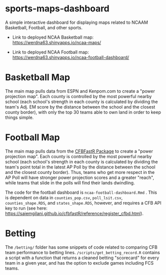 # sports-maps-dashboard
A simple interactive dashboard for displaying maps related to NCAAM Basketball, Football, and other sports. 

* Link to deployed NCAA Basketball map: https://werdna63.shinyapps.io/ncaa-maps/

* Link to deployed NCAA Football map: https://werdna63.shinyapps.io/ncaa-football-dashboard/

# Basketball Map

The main map pulls data from ESPN and Kenpom.com to create a "power projection map". Each county is controlled by the most powerful nearby school (each school's strength in each county is calculated by dividing the team's Adj. EM score by the distance between the school and the closest county border), with only the top 30 teams able to own land in order to keep things simple.

# Football Map

The main map pulls data from the [CFBFastR Package](https://saiemgilani.github.io/cfbfastR/index.html) to create a "power projection map". Each county is controlled by the most powerful nearby school (each school's strength in each county is calculated by dividing the team's point total in the latest AP Poll by the distance between the school and the closest county border). Thus, teams who get more respect in the AP Poll will have stronger power projection scores and a greater "reach", while teams that slide in the polls will find their lands dwindling.

The code for the football dashboard is `ncaa-football-dashboard.Rmd` . This is dependent on data in `counties_pop.csv`, `poll_lsit.csv`, `counties_shape.RDS`, and `states_shape.RDS`, however, and requires a CFB API key to run (see here: https://saiemgilani.github.io/cfbfastR/reference/register_cfbd.html). 

# Betting

The `/betting/` folder has some snippets of code related to comparing CFB team performance to betting lines. `/scripts/get_betting_record.R` contains a script with a function that returns a cleaned betting "scorecard" for every team in a given year, and has the option to exclude games including FCS teams.
